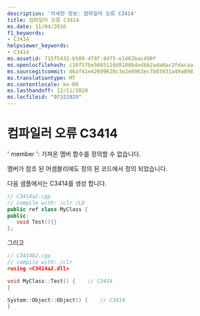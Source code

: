 ```yaml
---
description: '자세한 정보: 컴파일러 오류 C3414'
title: 컴파일러 오류 C3414
ms.date: 11/04/2016
f1_keywords:
- C3414
helpviewer_keywords:
- C3414
ms.assetid: 715f5432-b509-4f8f-84f5-e1463bac490f
ms.openlocfilehash: c16f57be5665110d8186bdedbb2ada0ac2fdacaa
ms.sourcegitcommit: d6af41e42699628c3e2e6063ec7b03931a49a098
ms.translationtype: MT
ms.contentlocale: ko-KR
ms.lasthandoff: 12/11/2020
ms.locfileid: "97321929"
---
```

# <a name="compiler-error-c3414"></a>컴파일러 오류 C3414

' member ': 가져온 멤버 함수를 정의할 수 없습니다.

멤버가 참조 된 어셈블리에도 정의 된 코드에서 정의 되었습니다.

다음 샘플에서는 C3414를 생성 합니다.

```cpp
// C3414a2.cpp
// compile with: /clr /LD
public ref class MyClass {
public:
   void Test(){}
};
```

그리고

```cpp
// C3414b2.cpp
// compile with: /clr
#using <C3414a2.dll>

void MyClass::Test() {    // C3414
}

System::Object::Object() {    // C3414
}
```
